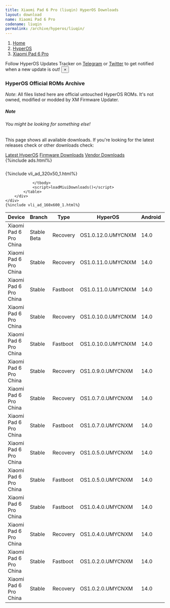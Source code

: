 ```yaml
---
title: Xiaomi Pad 6 Pro (liuqin) HyperOS Downloads
layout: download
name: Xiaomi Pad 6 Pro
codename: liuqin
permalink: /archive/hyperos/liuqin/
---
```

<nav aria-label="breadcrumb">
    <ol class="breadcrumb">
        <li class="breadcrumb-item"><a href="/">Home</a></li>
        <li class="breadcrumb-item"><a href="/hyperos/">HyperOS</a></li>
        <li class="breadcrumb-item active" aria-current="page"><a href="/hyperos/liuqin/">Xiaomi Pad 6 Pro</a></li>
    </ol>
</nav>
<div class="alert alert-primary alert-dismissible fade show" role="alert">
    Follow HyperOS Updates Tracker on <a href="https://t.me/MIUIUpdatesTracker" class="alert-link">Telegram</a>
     or <a href="https://twitter.com/MiFwUpdater" class="alert-link">Twitter</a> to get notified when a new update is out!
    <button type="button" class="close" data-dismiss="alert" aria-label="Close">
        <span aria-hidden="true">&times;</span>
    </button>
</div>

### HyperOS Official ROMs Archive
*Note*: All files listed here are official untouched HyperOS ROMs. It's not owned, modified or modded by XM Firmware Updater.
<div class="card">
  <div class="card-body">
    <h5 class="card-title">Note</h5>
    <h6 class="card-subtitle mb-2 text-muted">You might be looking for something else!</h6>
    <p class="card-text">This page shows all available downloads.
     If you're looking for the latest releases check or other downloads check:</p>
    <a href="/hyperos/liuqin/" class="card-link">Latest HyperOS</a>
    <a href="/firmware/liuqin/" class="card-link">Firmware Downloads</a>
    <a href="/vendor/liuqin/" class="card-link">Vendor Downloads</a>
  </div>
</div>
{%include ads.html%}
<div class="row justify-content-center">
    <div class="col-10">
        <div class="table-responsive-md" style="margin-top: 25px;">
            {%include vli_ad_320x50_1.html%}
            <table id="miui" class="display dt-responsive nowrap compact table table-striped table-hover table-sm">
                <thead class="thead-dark">
                    <tr>
                        <th data-ref="device">Device</th>
                        <th data-ref="branch">Branch</th>
                        <th data-ref="type">Type</th>
                        <th data-ref="miui">HyperOS</th>
                        <th data-ref="android">Android</th>
                        <th data-ref="size">Size</th>
                        <th data-ref="size">Date</th>
                        <th data-ref="link">Link</th>
                    </tr>
                </thead>
                <tbody>
                <tr><td>Xiaomi Pad 6 Pro China</td><td>Stable Beta</td><td>Recovery</td><td>OS1.0.12.0.UMYCNXM</td><td>14.0</td><td>5.6 GB</td><td>2024-10-22</td><td><a href="/hyperos/liuqin/stable beta/OS1.0.12.0.UMYCNXM/">Download</a></td></tr>
<tr><td>Xiaomi Pad 6 Pro China</td><td>Stable</td><td>Recovery</td><td>OS1.0.11.0.UMYCNXM</td><td>14.0</td><td>5.6 GB</td><td>2024-10-11</td><td><a href="/hyperos/liuqin/stable/OS1.0.11.0.UMYCNXM/">Download</a></td></tr>
<tr><td>Xiaomi Pad 6 Pro China</td><td>Stable</td><td>Fastboot</td><td>OS1.0.11.0.UMYCNXM</td><td>14.0</td><td>6.4 GB</td><td>2024-09-20</td><td><a href="/hyperos/liuqin/stable/OS1.0.11.0.UMYCNXM/">Download</a></td></tr>
<tr><td>Xiaomi Pad 6 Pro China</td><td>Stable</td><td>Recovery</td><td>OS1.0.10.0.UMYCNXM</td><td>14.0</td><td>5.6 GB</td><td>2024-09-11</td><td><a href="/hyperos/liuqin/stable/OS1.0.10.0.UMYCNXM/">Download</a></td></tr>
<tr><td>Xiaomi Pad 6 Pro China</td><td>Stable</td><td>Fastboot</td><td>OS1.0.10.0.UMYCNXM</td><td>14.0</td><td>6.4 GB</td><td>2024-09-07</td><td><a href="/hyperos/liuqin/stable/OS1.0.10.0.UMYCNXM/">Download</a></td></tr>
<tr><td>Xiaomi Pad 6 Pro China</td><td>Stable</td><td>Recovery</td><td>OS1.0.9.0.UMYCNXM</td><td>14.0</td><td>5.5 GB</td><td>2024-09-06</td><td><a href="/hyperos/liuqin/stable/OS1.0.9.0.UMYCNXM/">Download</a></td></tr>
<tr><td>Xiaomi Pad 6 Pro China</td><td>Stable</td><td>Recovery</td><td>OS1.0.7.0.UMYCNXM</td><td>14.0</td><td>5.6 GB</td><td>2024-07-13</td><td><a href="/hyperos/liuqin/stable/OS1.0.7.0.UMYCNXM/">Download</a></td></tr>
<tr><td>Xiaomi Pad 6 Pro China</td><td>Stable</td><td>Fastboot</td><td>OS1.0.7.0.UMYCNXM</td><td>14.0</td><td>6.4 GB</td><td>2024-07-05</td><td><a href="/hyperos/liuqin/stable/OS1.0.7.0.UMYCNXM/">Download</a></td></tr>
<tr><td>Xiaomi Pad 6 Pro China</td><td>Stable</td><td>Recovery</td><td>OS1.0.5.0.UMYCNXM</td><td>14.0</td><td>5.5 GB</td><td>2024-04-05</td><td><a href="/hyperos/liuqin/stable/OS1.0.5.0.UMYCNXM/">Download</a></td></tr>
<tr><td>Xiaomi Pad 6 Pro China</td><td>Stable</td><td>Fastboot</td><td>OS1.0.5.0.UMYCNXM</td><td>14.0</td><td>6.4 GB</td><td>2024-03-15</td><td><a href="/hyperos/liuqin/stable/OS1.0.5.0.UMYCNXM/">Download</a></td></tr>
<tr><td>Xiaomi Pad 6 Pro China</td><td>Stable</td><td>Fastboot</td><td>OS1.0.4.0.UMYCNXM</td><td>14.0</td><td>6.4 GB</td><td>2024-02-04</td><td><a href="/hyperos/liuqin/stable/OS1.0.4.0.UMYCNXM/">Download</a></td></tr>
<tr><td>Xiaomi Pad 6 Pro China</td><td>Stable</td><td>Recovery</td><td>OS1.0.4.0.UMYCNXM</td><td>14.0</td><td>5.5 GB</td><td>2024-01-26</td><td><a href="/hyperos/liuqin/stable/OS1.0.4.0.UMYCNXM/">Download</a></td></tr>
<tr><td>Xiaomi Pad 6 Pro China</td><td>Stable</td><td>Fastboot</td><td>OS1.0.2.0.UMYCNXM</td><td>14.0</td><td>6.1 GB</td><td>2023-12-29</td><td><a href="/hyperos/liuqin/stable/OS1.0.2.0.UMYCNXM/">Download</a></td></tr>
<tr><td>Xiaomi Pad 6 Pro China</td><td>Stable</td><td>Recovery</td><td>OS1.0.2.0.UMYCNXM</td><td>14.0</td><td>5.3 GB</td><td>2023-12-20</td><td><a href="/hyperos/liuqin/stable/OS1.0.2.0.UMYCNXM/">Download</a></td></tr>

                </tbody>
                <script>loadMiuiDownloads()</script>
            </table>
        </div>
    </div>
    {%include vli_ad_160x600_1.html%}
</div>
